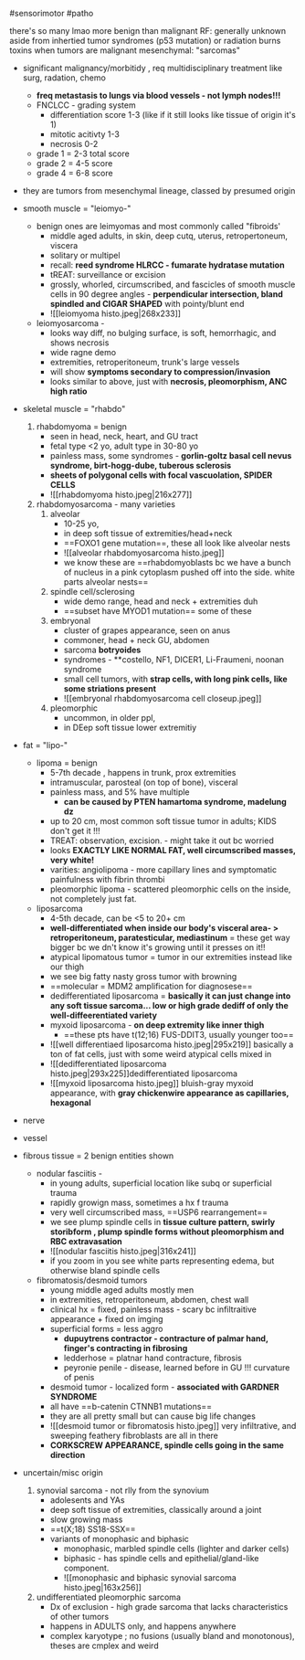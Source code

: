 #sensorimotor 
#patho 

there's so many lmao 
more benign than malignant 
RF: generally unknown aside from inhertied tumor syndromes (p53 mutation) or radiation burns toxins 
when tumors are malignant mesenchymal: "sarcomas"
- significant malignancy/morbitidy , req multidisciplinary treatment like surg, radation, chemo 
	- **freq metastasis to lungs via blood vessels - not lymph nodes!!!**
	- FNCLCC - grading system 
		- differentiation score 1-3 (like if it still looks like tissue of origin it's 1)
		- mitotic acitivty 1-3 
		- necrosis 0-2 
	- grade 1 = 2-3 total score
	- grade 2 = 4-5 score
	- grade 4 = 6-8 score 

- they are tumors from mesenchymal lineage, classed by presumed origin
- smooth muscle = "leiomyo-"
	- benign ones are leimyomas and most commonly called "fibroids'
		- middle aged adults, in skin, deep cutq, uterus, retropertoneum, viscera 
		- solitary or multipel 
		- recall: **reed syndrome HLRCC - fumarate hydratase mutation**
		- tREAT: surveillance or excision 
		- grossly, whorled, circumscribed, and fascicles of smooth muscle cells in 90 degree angles - **perpendicular intersection, bland spindled and CIGAR SHAPED** with pointy/blunt end 
		- ![[leiomyoma histo.jpeg|268x233]]
	- leiomyosarcoma - 
		- looks way diff, no bulging surface, is soft, hemorrhagic, and shows necrosis 
		- wide ragne demo 
		- extremities, retroperitoneum, trunk's large vessels
		- will show **symptoms secondary to compression/invasion**
		- looks similar to above, just with **necrosis, pleomorphism, ANC high ratio**
- skeletal muscle = "rhabdo" 
	1. rhabdomyoma = benign 
		- seen in head, neck, heart, and GU tract
		- fetal type <2 yo, adult type in 30-80 yo 
		- painless mass, some syndromes - **gorlin-goltz basal cell nevus syndrome, birt-hogg-dube, tuberous sclerosis**
		- **sheets of polygonal cells with focal vascuolation, SPIDER CELLS**
		- ![[rhabdomyoma histo.jpeg|216x277]]
	2. rhabdomyosarcoma - many varieties
		1. alveolar
			- 10-25 yo, 
			- in deep soft tissue of extremities/head+neck
			- ==FOXO1 gene mutation==, these all look like alveolar nests
			- ![[alveolar rhabdomyosarcoma histo.jpeg]]
			- we know these are ==rhabdomyoblasts bc we have a bunch of nucleus in a pink cytoplasm pushed off into the side. white parts alveolar nests==
		2. spindle cell/sclerosing
			- wide demo range, head and neck + extremities duh 
			- ==subset have MYOD1 mutation== some of these 
		3. embryonal 
			- cluster of grapes appearance, seen on anus 
			- commoner, head + neck GU, abdomen
			- sarcoma **botryoides**
			- syndromes - **costello, NF1, DICER1, Li-Fraumeni, noonan syndrome
			- small cell tumors, with **strap cells, with long pink cells, like some striations present**
			- ![[embryonal rhabdomyosarcoma cell closeup.jpeg]]
		4. pleomorphic 
			- uncommon, in older ppl, 
			- in DEep soft tissue lower extremitiy 
- fat = "lipo-"
	- lipoma = benign 
		- 5-7th decade , happens in trunk, prox extremities
		- intramuscular, parosteal (on top of bone), visceral
		- painless mass, and 5% have multiple 
			- **can be caused by PTEN hamartoma syndrome, madelung dz**
		- up to 20 cm, most common soft tissue tumor in adults; KIDS don't get it !!!
		- TREAT: observation, excision. - might take it out bc worried
		- looks **EXACTLY LIKE NORMAL FAT, well circumscribed masses, very white!**
		- varities: angiolipoma - more capillary lines and symptomatic painfulness with fibrin thrombi 
		- pleomorphic lipoma - scattered  pleomorphic cells on the inside, not completely just fat. 
	- liposarcoma
		- 4-5th decade, can be <5 to 20+ cm 
		- **well-differentiated when inside our body's visceral area- > retroperitoneum, paratesticular, mediastinum** = these get way bigger bc we dn't know it's growing until it presses on it!!
		- atypical lipomatous tumor = tumor in our extremities instead like our thigh 
		- we see big fatty nasty gross tumor with browning 
		- ==molecular = MDM2 amplification for diagnosese==
		- dedifferentiated liposarcoma = **basically it can just change into any soft tissue sarcoma... low or high grade dediff of only the well-diffeerentiated variety**
		- myxoid liposarcoma - **on deep extremity like inner thigh**
			- ==these pts have t(12;16) FUS-DDIT3, usually younger too==
		- ![[well differentiaed liposarcoma histo.jpeg|295x219]] basically a ton of fat cells, just with some weird atypical cells mixed in 
		- ![[dedifferentiated liposarcoma histo.jpeg|293x225]]dedifferentiated liposarcoma 
		- ![[myxoid liposarcoma histo.jpeg]] bluish-gray myxoid appearance, with **gray chickenwire appearance as capillaries, hexagonal**
- nerve
- vessel
- fibrous tissue = 2 benign entities shown 
	- nodular fasciitis -
		- in young adults, superficial location like subq or superficial trauma
		- rapidly growign mass, sometimes a hx f trauma 
		- very well circumscribed mass, ==USP6 rearrangement==
		- we see plump spindle cells in **tissue culture pattern, swirly storibform , plump spindle forms without pleomorphism and RBC extravasation**
		- ![[nodular fasciitis histo.jpeg|316x241]]
		- if you zoom in you see white parts representing edema, but otherwise bland spindle cells
	- fibromatosis/desmoid tumors
		- young middle aged adults mostly men 
		- in extremities, retroperitoneum, abdomen, chest wall
		- clinical hx = fixed, painless mass - scary bc infiltraitive appearance + fixed on imging
		- superficial forms = less aggro 
			- **dupuytrens contractor - contracture of palmar hand, finger's contracting in fibrosing**
			- ledderhose = platnar hand contracture, fibrosis 
			- peyronie penile - disease, learned before in GU !!! curvature of penis 
		- desmoid tumor - localized form - **associated with GARDNER SYNDROME**
		- all have ==b-catenin CTNNB1 mutations==
		- they are all pretty small but can cause big life changes 
		- ![[desmoid tumor or fibromatosis histo.jpeg]] very infiltrative, and sweeping feathery fibroblasts are all in there 
		- **CORKSCREW APPEARANCE, spindle cells going in the same direction**
- uncertain/misc origin
	1. synovial sarcoma - not rlly from the synovium
		- adolesents and YAs
		- deep soft tissue of extremities, classically around a joint 
		- slow growing mass
		- ==t(X;18) SS18-SSX==
		- variants of monophasic and biphasic 
			- monophasic, marbled spindle cells (lighter and darker cells)
			- biphasic - has spindle cells and epithelial/gland-like component. 
			- ![[monophasic and biphasic synovial sarcoma histo.jpeg|163x256]]
	2. undifferentiated pleomorphic sarcoma 
		- Dx of exclusion - high grade sarcoma that lacks characteristics of other tumors
		- happens in ADULTS only, and happens anywhere 
		- complex karyotype ; no fusions (usually bland and monotonous), theses are cmplex and weird